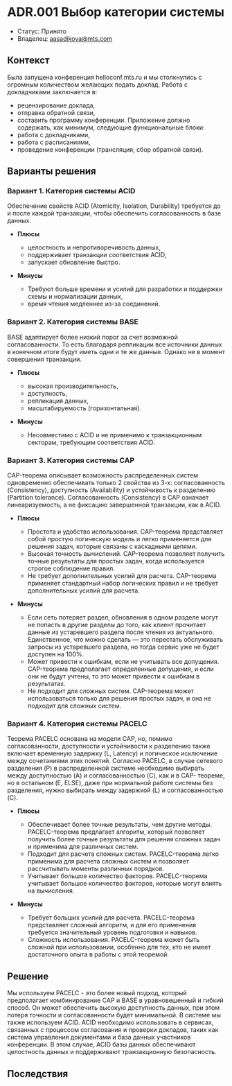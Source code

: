 # ADR.001 Выбор категории системы
<!-- Название ADR состоит из [ADR.###] [Коротко суть принятого решения] -->

* Статус: Принято
* Владелец: aasadikova@mts.com

## Контекст
<!-- Описание проблемы, требующей решения, причин, побудивших принять решение, ограничений, действовавших на момент принятия решения -->

Была запущена конференция helloconf.mts.ru и мы столкнулись с огромным количеством желающих подать доклад. Работа с докладчиками заключается в: 
- рецензирование доклада,
- отправка обратной связи,
- составить программу конференции.
Приложение должно содержать, как минимум, следующие функциональные блоки:
- работа с докладчиками,
- работа с расписаниями,
- проведение конференции (трансляция, сбор обратной связи).

## Варианты решения
<!-- Описание рассмотренных вариантов c их плюсами и минусами -->

### Вариант 1. Категория системы ACID
<!-- Описание варианта 1 -->
Обеспечение свойств ACID (Atomicity, Isolation, Durability) требуется до и после каждой транзакции, чтобы обеспечить согласованность в базе данных. 
* **Плюсы**
  * целостность и непротиворечивость данных,
  * поддерживает транзакции соответствия ACID,
  * запускает обновление быстро.
  
* **Минусы**
  * Требуют больше времени и усилий для разработки и поддержки схемы и нормализации данных,
  * время чтения медленнее из-за соединений.


### Вариант 2. Категория системы BASE
<!-- Описание варианта 2 -->
BASE адаптирует более низкий порог за счет возможной согласованности. То есть благодаря репликации все источники данных в конечном итоге будут иметь одни и те же данные. Однако не в момент совершения транзакции. 
* **Плюсы**
  * высокая производительность, 
  * доступность, 
  * репликация данных,
  * масштабируемость (горизонтальная).
  
* **Минусы**
  * Несовместимо с ACID и не применимо к транзакционным секторам, требующим соответствия ACID.

### Вариант 3. Категория системы CAP
<!-- Описание варианта 3 -->
CAP-теорема описывает возможность распределенных систем одновременно обеспечивать только 2 свойства из 3-х: согласованность (Consistency), доступность (Availability) и устойчивость к разделению (Partition tolerance). Согласованность (Consistency) в САР означает линеаризуемость, а не фиксацию завершенной транзакции, как в ACID.

* **Плюсы**
  * Простота и удобство использования. CAP-теорема представляет собой простую логическую модель и легко применяется для решения задач, которые связаны с каскадными цепями.
  * Высокая точность вычислений. CAP-теорема позволяет получить точные результаты для простых задач, когда используется строгое соблюдение правил.
  * Не требует дополнительных усилий для расчета. CAP-теорема применяет стандартный набор логических правил и не требует дополнительных усилий для расчета.
  
* **Минусы**
  * Если сеть потеряет раздел, обновления в одном разделе могут не попасть в другие разделы до того, как клиент прочитает данные из устаревшего раздела после чтения из актуального. Единственное, что можно сделать  — это перестать обслуживать запросы из устаревшего раздела, но тогда сервис уже не будет доступен на 100%.
  * Может привести к ошибкам, если не учитывать все допущения. CAP-теорема предполагает определенные допущения, и если они не будут учтены, то это может привести к ошибкам в результатах.
  * Не подходит для сложных систем. CAP-теорема может использоваться только для решения простых задач, и она не подходит для сложных систем.


### Вариант 4. Категория системы PACELC
<!-- Описание варианта 4 -->
Теорема PACELC основана на модели CAP, но, помимо согласованности, доступности и устойчивости к разделению также включает временную задержку (L, Latency) и логическое исключение между сочетаниями этих понятий. Согласно PACELC, в случае сетевого разделения (P) в распределенной системе необходимо выбирать между доступностью (A) и согласованностью (C), как и в CAP- теореме, но в остальном (E, ELSE), даже при нормальной работе системы без разделения, нужно выбирать между задержкой (L) и согласованностью (C).

* **Плюсы**
  * Обеспечивает более точные результаты, чем другие методы. PACELC-теорема предлагает алгоритм, который позволяет получить более точные результаты для решения сложных задач и применима для различных систем.
  * Подходит для расчета сложных систем. PACELC-теорема легко применима для расчета сложных систем и позволяет рассчитывать моменты различных порядков.
  * Учитывает большое количество факторов. PACELC-теорема учитывает большое количество факторов, которые могут влиять на вычисления.
  
* **Минусы**
  * Требует больших усилий для расчета. PACELC-теорема представляет сложный алгоритм, и для его применения требуется значительный уровень подготовки и навыков.
  * Сложность использования. PACELC-теорема может быть сложной при использовании, особенно для тех, кто не имеет достаточного опыта в работы с этой теоремой.


## Решение
<!-- Описание выбранного решения. Решение должно быть сформулировано чётко ("Мы используем...", "Мы не используем", а не "Желательно.." или "Предлагается..."). 
Должна быть понятна связь между решением и проблемой, почему выбрали именно это решение из вариантов -->
Мы используем PACELC - это более новый подход, который предполагает комбинирование CAP и BASE в уравновешенный и гибкий способ. Он может обеспечить высокую доступность данных, при этом потеря точности и согласованности будет минимальной.
В системе мы также используем ACID. ACID необходимо использовать в сервисах, связанных с процессом согласования и проверки докладов, таких как система управления документами и база данных участников конференции. В этом случае, ACID базы данных обеспечивают целостность данных и поддерживают транзакционную безопасность.

## Последствия
<!-- Положительные и отрицательные последствия (trade-offs). Арх. решения, которые потребуется принять как следствие принятого решения. Если решение содержит риски, то описано, как с ними планируют поступить (за счет чего снижать, почему принять). -->
